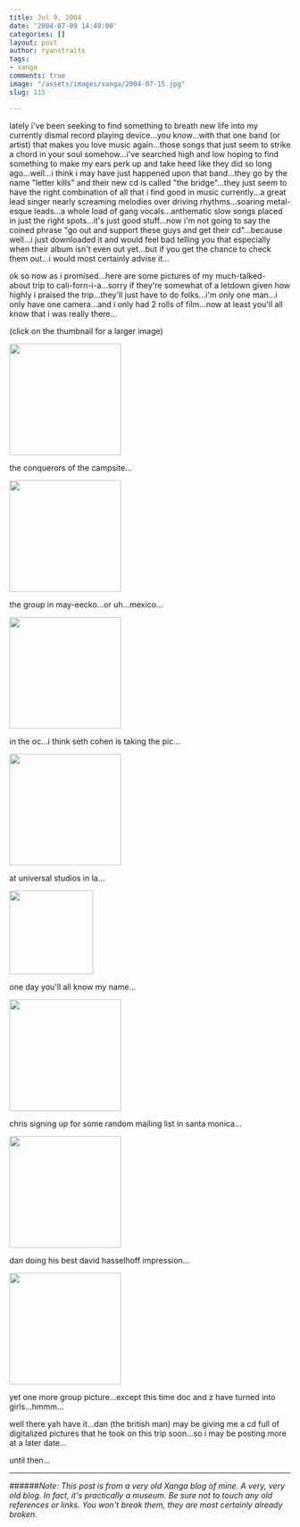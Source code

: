 ```yaml
---
title: Jul 9, 2004
date: '2004-07-09 14:49:00'
categories: []
layout: post
author: ryanstraits
tags:
- xanga
comments: true
image: "/assets/images/xanga/2004-07-15.jpg"
slug: 115

---
```

lately i've been seeking to find something to breath new life into my currently dismal record playing device...you know...with that one band (or artist) that makes you love music again...those songs that just seem to strike a chord in your soul somehow...i've searched high and low hoping to find something to make my ears perk up and take heed like they did so long ago...well...i think i may have just happened upon that band...they go by the name "letter kills" and their new cd is called "the bridge"...they just seem to have the right combination of all that i find good in music currently...a great lead singer nearly screaming melodies over driving rhythms...soaring metal-esque leads...a whole load of gang vocals...anthematic slow songs placed in just the right spots...it's just good stuff...now i'm not going to say the coined phrase "go out and support these guys and get their cd"...because well...i just downloaded it and would feel bad telling you that especially when their album isn't even out yet...but if you get the chance to check them out...i would most certainly advise it...

<!-- break -->

ok so now as i promised...here are some pictures of my much-talked-about trip to cali-forn-i-a...sorry if they're somewhat of a letdown given how highly i praised the trip...they'll just have to do folks...i'm only one man...i only have one camera...and i only had 2 rolls of film...now at least you'll all know that i was really there...

(click on the thumbnail for a larger image)

<a href="http://i.xanga.com/bluestarmorning/campsite.jpg" target="_blank"><img src="http://i.xanga.com/bluestarmorning/t/campsite.jpg" alt="" width="200" border="0" /></a>

the conquerors of the campsite...

<a href="http://i.xanga.com/bluestarmorning/group-mexico.jpg" target="_blank"><img src="http://i.xanga.com/bluestarmorning/t/group-mexico.jpg" alt="" width="200" border="0" /></a>

the group in may-eecko...or uh...mexico...

<a href="http://i.xanga.com/bluestarmorning/group-oc.jpg" target="_blank"><img src="http://i.xanga.com/bluestarmorning/t/group-oc.jpg" alt="" width="200" border="0" /></a>

in the oc...i think seth cohen is taking the pic...

<a href="http://i.xanga.com/bluestarmorning/group-universal.jpg" target="_blank"><img src="http://i.xanga.com/bluestarmorning/t/group-universal.jpg" alt="" width="200" border="0" /></a>

at universal studios in la...

<a href="http://i.xanga.com/bluestarmorning/me-universal.jpg" target="_blank"><img src="http://i.xanga.com/bluestarmorning/t/me-universal.jpg" alt="" width="150" border="0" /></a>

one day you'll all know my name...

<a href="http://i.xanga.com/bluestarmorning/chris-santamonica.jpg" target="_blank"><img src="http://i.xanga.com/bluestarmorning/t/chris-santamonica.jpg" alt="" width="200" border="0" /></a>

chris signing up for some random mailing list in santa monica...

<a href="http://i.xanga.com/bluestarmorning/dan-lifeguard.jpg" target="_blank"><img src="http://i.xanga.com/bluestarmorning/t/dan-lifeguard.jpg" alt="" width="200" border="0" /></a>

dan doing his best david hasselhoff impression...

<a href="http://i.xanga.com/bluestarmorning/group-missionbeach.jpg" target="_blank"><img src="http://i.xanga.com/bluestarmorning/t/group-missionbeach.jpg" alt="" width="200" border="0" /></a>

yet one more group picture...except this time doc and z have turned into girls...hmmm...

well there yah have it...dan (the british man) may be giving me a cd full of digitalized pictures that he took on this trip soon...so i may be posting more at a later date...

until then...

---

######*Note: This post is from a very old Xanga blog of mine. A very, very old blog. In fact, it's practically a museum. Be sure not to touch any old references or links. You won't break them, they are most certainly already broken.*
